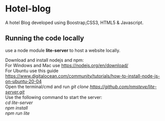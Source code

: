 # Hotel-blog

A hotel Blog developed using Boostrap,CSS3, HTML5 & Javascript.

## Running the code locally
use a node module **lite-server** to host a website locally.

Download and install nodejs and npm:<br/>
For Windows and Mac use https://nodejs.org/en/download/ <br/>
For Ubuntu use this guide https://www.digitalocean.com/community/tutorials/how-to-install-node-js-on-ubuntu-20-04 <br/>
Open the terminal/cmd and run *git clone https://github.com/nmsteve/lite-server.git* <br/>
Use the following command to start the server: <br/>
*cd lite-server* <br/>
*npm install* <br/>
*npm run lite*
